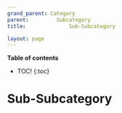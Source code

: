 ```yaml
---
grand_parent: Category
parent: 		Subcategory
title: 				Sub-Subcategory

layout: page
---
```


**Table of contents**

* TOC!
{:toc}


# Sub-Subcategory
